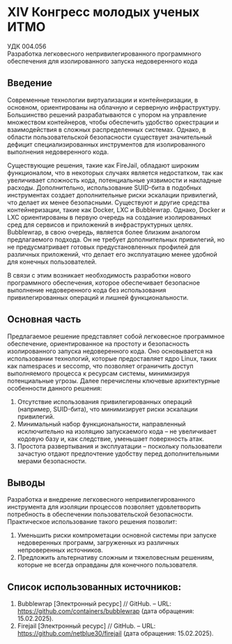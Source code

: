 # XIV Конгресс молодых ученых ИТМО
УДК 004.056  
Разработка легковесного непривилегированного программного обеспечения для
изолированного запуска недоверенного кода

## Введение
Современные технологии виртуализации и контейнеризации, в основном,
ориентированы на облачную и серверную инфраструктуру. Большинство решений
разрабатываются с упором на управление множеством контейнеров, чтобы обеспечить
удобство оркестрации и взаимодействия в сложных распределенных системах.
Однако, в области пользовательской безопасности существует значительный дефицит
специализированных инструментов для изолированного выполнения недоверенного
кода.

Существующие решения, такие как FireJail, обладают широким функционалом, что в
некоторых случаях является недостатком, так как увеличивает сложность кода,
потенциальные уязвимости и накладные расходы. Дополнительно, использование
SUID-бита в подобных инструментах создает дополнительные риски эскалации
привилегий, что делает их менее безопасными. Существуют и другие средства
контейнеризации, такие как Docker, LXC и Bubblewrap. Однако, Docker и LXC
ориентированы в первую очередь на создание изолированных сред для сервисов и
приложений в инфраструктурных целях. Bubblewrap, в свою очередь, является более
близким аналогом предлагаемого подхода. Он не требует дополнительных
привилегий, но не предусматривает готовых предустановленных профилей для
различных приложений, что делает его эксплуатацию менее удобной для конечных
пользователей.

В связи с этим возникает необходимость разработки нового программного
обеспечения, которое обеспечивает безопасное выполнение недоверенного кода без
использования привилегированных операций и лишней функциональности.

## Основная часть
Предлагаемое решение представляет собой легковесное программное обеспечение,
ориентированное на простоту и безопасность изолированного запуска недоверенного
кода. Оно основывается на использовании технологий, которые предоставляет ядро
Linux, таких как namespaces и seccomp, что позволяет ограничить доступ
выполняемого процесса к ресурсам системы, минимизируя потенциальные угрозы.
Далее перечислены ключевые архитектурные особенности данного решения:
1. Отсутствие использования привилегированных операций (например, SUID-бита),
что минимизирует риски эскалации привилегий.
1. Минимальный набор функциональности, направленный исключительно на изоляцию
запускаемого кода – не увеличивает кодовую базу и, как следствие, уменьшает
поверхность атак.
1. Простота развертывания и эксплуатации – поскольку пользователи зачастую
отдают предпочтение удобству перед дополнительными мерами безопасности.

## Выводы
Разработка и внедрение легковесного непривилегированного инструмента для
изоляции процессов позволяет удовлетворить потребность в обеспечении
пользовательской безопасности. Практическое использование такого решения
позволит:
1. Уменьшить риски компрометации основной системы при запуске недоверенных
программ, загруженных из различных непроверенных источников.
1. Предложить альтернативу сложным и тяжеловесным решениям, которые не всегда
оправданы для конечного пользователя.

## Список использованных источников:
1. Bubblewrap [Электронный ресурс] // GitHub. – URL:
https://github.com/containers/bubblewrap (дата обращения: 15.02.2025).
1. Firejail [Электронный ресурс] // GitHub. – URL:
https://github.com/netblue30/firejail (дата обращения: 15.02.2025).
